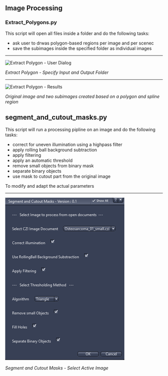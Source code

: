 ## Image Processing

### Extract_Polygons.py

This script will open all files inside a folder and do the following tasks:

* ask user to drwas polygon-based regions per image and per scenec
* save the subimages inside the specified folder as individual images

***

![Extract Polygon - User Dialog](../../Images/extract_polygons1.png)

*Extract Polygon - Specify Input and Output Folder*

***

![Extract Polygon - Results](../../Images/extract_polygons2.png)

*Original image and two subimages created based on a polygon and spline region*


## segment_and_cutout_masks.py

This script will run a processing pipline on an image and do the following tasks:

* correct for uneven illumination using a highpass filter
* apply rolling ball background subtraction
* apply filtering
* apply an automatic threshold
* remove small objects from binary mask
* separate binary objects
* use mask to cutout part from the original image

To modify and adapt the actual parameters

***

![Segment and Cutout Masks - User Dialog](../../Images/segment_cutout_masks_1.png)

*Segment and Cutout Masks - Select Active Image*
